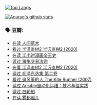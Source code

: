 [![Top Langs](https://github-readme-stats.vercel.app/api/top-langs/?username=w940853815)](https://github.com/anuraghazra/github-readme-stats)

[![Anurag's github stats](https://github-readme-stats.vercel.app/api?username=w940853815)](https://github.com/anuraghazra/github-readme-stats)

### 🗣 豆瓣:

<!-- DOUBAN-ACTIVITIES:START -->
- [在读 人间草木](https://www.douban.com/doubanapp/dispatch?uri=/status/3203589241/)
- [看过 半泽直树2 半沢直樹2‎ (2020)](https://www.douban.com/doubanapp/dispatch?uri=/status/3203229166/)
- [在读 半小时漫画帝王史](https://www.douban.com/doubanapp/dispatch?uri=/status/3200138921/)
- [读过 海龟交易法则](https://www.douban.com/doubanapp/dispatch?uri=/status/3200137032/)
- [在看 半泽直树2 半沢直樹2‎ (2020)](https://www.douban.com/doubanapp/dispatch?uri=/status/3193488113/)
- [读过 毛泽东选集 第二卷](https://www.douban.com/doubanapp/dispatch?uri=/status/3193232328/)
- [看过 追风筝的人 The Kite Runner‎ (2007)](https://www.douban.com/doubanapp/dispatch?uri=/status/3192637907/)
- [读过 Ansible自动化运维：技术与佳实践](https://www.douban.com/doubanapp/dispatch?uri=/status/3190810201/)
- [读过 白轮船](https://www.douban.com/doubanapp/dispatch?uri=/status/3187926133/)
- [在读 雾都孤儿](https://www.douban.com/doubanapp/dispatch?uri=/status/3187251738/)
<!-- DOUBAN-ACTIVITIES:END -->
<!--
**w940853815/w940853815** is a ✨ _special_ ✨ repository because its `README.md` (this file) appears on your GitHub profile.

Here are some ideas to get you started:

- 🔭 I’m currently working on ...
- 🌱 I’m currently learning ...
- 👯 I’m looking to collaborate on ...
- 🤔 I’m looking for help with ...
- 💬 Ask me about ...
- 📫 How to reach me: ...
- 😄 Pronouns: ...
- ⚡ Fun fact: ...
-->
